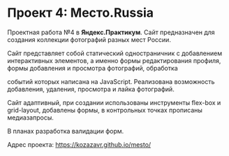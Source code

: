 # Проект 4: Место.Russia

Проектная работа №4 в **Яндекс.Практикум**. 
Сайт предназначен для создания коллекции фотографий разных мест России.

Сайт представляет собой статический одностраничник с добавлением интерактивных элементов, а именно формы редактирования профиля, формы добавления и просмотра фотографий, обработка 

событий которых написана на JavaScript. Реализована возможность добавления, удаления, просмотра и лайка фотографий.

Сайт адаптивный, при создании использованы инструменты flex-box и grid-layout, добавлены формы, в контрольных точках прописаны медиазапросы. 

В планах разработка валидации форм.

Адрес проекта: https://kozazavr.github.io/mesto/

